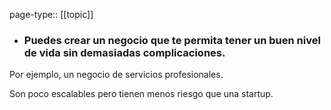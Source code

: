 page-type:: [[topic]]
- ### Puedes crear un negocio que te permita tener un buen nivel de vida sin demasiadas complicaciones.

Por ejemplo, un negocio de servicios profesionales.

Son poco escalables pero tienen menos riesgo que una startup.



